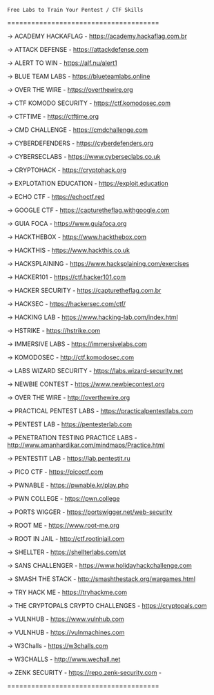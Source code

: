 ```
Free Labs to Train Your Pentest / CTF Skills
```

======================================


-> ACADEMY HACKAFLAG -
https://academy.hackaflag.com.br


-> ATTACK DEFENSE -
https://attackdefense.com


-> ALERT TO WIN -
https://alf.nu/alert1


-> BLUE TEAM LABS - 
https://blueteamlabs.online


-> OVER THE WIRE - 
https://overthewire.org


-> CTF KOMODO SECURITY -
https://ctf.komodosec.com


-> CTFTIME - 
https://ctftime.org


-> CMD CHALLENGE -
https://cmdchallenge.com


-> CYBERDEFENDERS - 
https://cyberdefenders.org


-> CYBERSECLABS - 
https://www.cyberseclabs.co.uk


-> CRYPTOHACK - 
https://cryptohack.org


-> EXPLOTATION EDUCATION -
https://exploit.education


-> ECHO CTF - 
https://echoctf.red


-> GOOGLE CTF -
https://capturetheflag.withgoogle.com


-> GUIA FOCA - 
https://www.guiafoca.org


-> HACKTHEBOX -
https://www.hackthebox.com


-> HACKTHIS -
https://www.hackthis.co.uk


-> HACKSPLAINING -
https://www.hacksplaining.com/exercises


-> HACKER101 -
https://ctf.hacker101.com


-> HACKER SECURITY -
https://capturetheflag.com.br


-> HACKSEC - 
https://hackersec.com/ctf/


-> HACKING LAB -
https://www.hacking-lab.com/index.html


-> HSTRIKE - 
https://hstrike.com


-> IMMERSIVE LABS -
https://immersivelabs.com


-> KOMODOSEC - 
http://ctf.komodosec.com


-> LABS WIZARD SECURITY -
https://labs.wizard-security.net


-> NEWBIE CONTEST -
https://www.newbiecontest.org


-> OVER THE WIRE -
http://overthewire.org


-> PRACTICAL PENTEST LABS -
https://practicalpentestlabs.com


-> PENTEST LAB -
https://pentesterlab.com


-> PENETRATION TESTING PRACTICE LABS -
http://www.amanhardikar.com/mindmaps/Practice.html


-> PENTESTIT LAB -
https://lab.pentestit.ru


-> PICO CTF -
https://picoctf.com


-> PWNABLE -
https://pwnable.kr/play.php


-> PWN COLLEGE - 
https://pwn.college


-> PORTS WIGGER - 
https://portswigger.net/web-security


-> ROOT ME -
https://www.root-me.org


-> ROOT IN JAIL -
http://ctf.rootinjail.com


-> SHELLTER -
https://shellterlabs.com/pt


-> SANS CHALLENGER -
https://www.holidayhackchallenge.com


-> SMASH THE STACK -
http://smashthestack.org/wargames.html


-> TRY HACK ME -
https://tryhackme.com


-> THE CRYPTOPALS CRYPTO CHALLENGES -
https://cryptopals.com


-> VULNHUB -
https://www.vulnhub.com


-> VULNHUB - 
https://vulnmachines.com

-> W3Challs -
https://w3challs.com


-> W3CHALLS -
http://www.wechall.net


-> ZENK SECURITY -
https://repo.zenk-security.com - 


======================================
